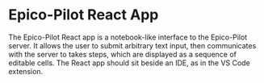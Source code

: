# Epico-Pilot React App

The Epico-Pilot React app is a notebook-like interface to the Epico-Pilot server. It allows the user to submit arbitrary text input, then communicates with the server to takes steps, which are displayed as a sequence of editable cells. The React app should sit beside an IDE, as in the VS Code extension.
